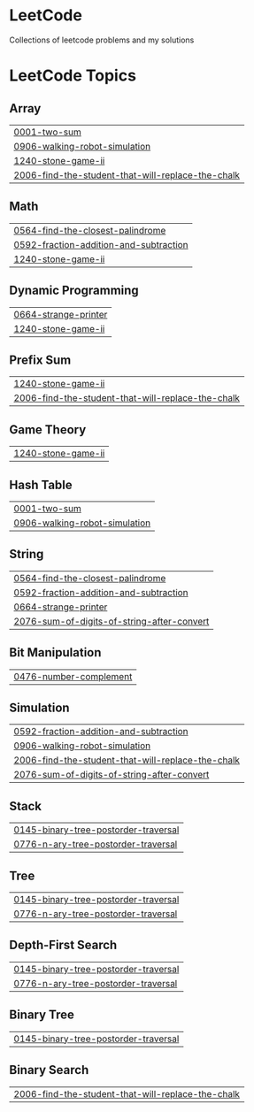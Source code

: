 # LeetCode
Collections of leetcode problems and my solutions

<!---LeetCode Topics Start-->
# LeetCode Topics
## Array
|  |
| ------- |
| [0001-two-sum](https://github.com/dinaiprahem/LeetCode/tree/master/0001-two-sum) |
| [0906-walking-robot-simulation](https://github.com/dinaiprahem/LeetCode/tree/master/0906-walking-robot-simulation) |
| [1240-stone-game-ii](https://github.com/dinaiprahem/LeetCode/tree/master/1240-stone-game-ii) |
| [2006-find-the-student-that-will-replace-the-chalk](https://github.com/dinaiprahem/LeetCode/tree/master/2006-find-the-student-that-will-replace-the-chalk) |
## Math
|  |
| ------- |
| [0564-find-the-closest-palindrome](https://github.com/dinaiprahem/LeetCode/tree/master/0564-find-the-closest-palindrome) |
| [0592-fraction-addition-and-subtraction](https://github.com/dinaiprahem/LeetCode/tree/master/0592-fraction-addition-and-subtraction) |
| [1240-stone-game-ii](https://github.com/dinaiprahem/LeetCode/tree/master/1240-stone-game-ii) |
## Dynamic Programming
|  |
| ------- |
| [0664-strange-printer](https://github.com/dinaiprahem/LeetCode/tree/master/0664-strange-printer) |
| [1240-stone-game-ii](https://github.com/dinaiprahem/LeetCode/tree/master/1240-stone-game-ii) |
## Prefix Sum
|  |
| ------- |
| [1240-stone-game-ii](https://github.com/dinaiprahem/LeetCode/tree/master/1240-stone-game-ii) |
| [2006-find-the-student-that-will-replace-the-chalk](https://github.com/dinaiprahem/LeetCode/tree/master/2006-find-the-student-that-will-replace-the-chalk) |
## Game Theory
|  |
| ------- |
| [1240-stone-game-ii](https://github.com/dinaiprahem/LeetCode/tree/master/1240-stone-game-ii) |
## Hash Table
|  |
| ------- |
| [0001-two-sum](https://github.com/dinaiprahem/LeetCode/tree/master/0001-two-sum) |
| [0906-walking-robot-simulation](https://github.com/dinaiprahem/LeetCode/tree/master/0906-walking-robot-simulation) |
## String
|  |
| ------- |
| [0564-find-the-closest-palindrome](https://github.com/dinaiprahem/LeetCode/tree/master/0564-find-the-closest-palindrome) |
| [0592-fraction-addition-and-subtraction](https://github.com/dinaiprahem/LeetCode/tree/master/0592-fraction-addition-and-subtraction) |
| [0664-strange-printer](https://github.com/dinaiprahem/LeetCode/tree/master/0664-strange-printer) |
| [2076-sum-of-digits-of-string-after-convert](https://github.com/dinaiprahem/LeetCode/tree/master/2076-sum-of-digits-of-string-after-convert) |
## Bit Manipulation
|  |
| ------- |
| [0476-number-complement](https://github.com/dinaiprahem/LeetCode/tree/master/0476-number-complement) |
## Simulation
|  |
| ------- |
| [0592-fraction-addition-and-subtraction](https://github.com/dinaiprahem/LeetCode/tree/master/0592-fraction-addition-and-subtraction) |
| [0906-walking-robot-simulation](https://github.com/dinaiprahem/LeetCode/tree/master/0906-walking-robot-simulation) |
| [2006-find-the-student-that-will-replace-the-chalk](https://github.com/dinaiprahem/LeetCode/tree/master/2006-find-the-student-that-will-replace-the-chalk) |
| [2076-sum-of-digits-of-string-after-convert](https://github.com/dinaiprahem/LeetCode/tree/master/2076-sum-of-digits-of-string-after-convert) |
## Stack
|  |
| ------- |
| [0145-binary-tree-postorder-traversal](https://github.com/dinaiprahem/LeetCode/tree/master/0145-binary-tree-postorder-traversal) |
| [0776-n-ary-tree-postorder-traversal](https://github.com/dinaiprahem/LeetCode/tree/master/0776-n-ary-tree-postorder-traversal) |
## Tree
|  |
| ------- |
| [0145-binary-tree-postorder-traversal](https://github.com/dinaiprahem/LeetCode/tree/master/0145-binary-tree-postorder-traversal) |
| [0776-n-ary-tree-postorder-traversal](https://github.com/dinaiprahem/LeetCode/tree/master/0776-n-ary-tree-postorder-traversal) |
## Depth-First Search
|  |
| ------- |
| [0145-binary-tree-postorder-traversal](https://github.com/dinaiprahem/LeetCode/tree/master/0145-binary-tree-postorder-traversal) |
| [0776-n-ary-tree-postorder-traversal](https://github.com/dinaiprahem/LeetCode/tree/master/0776-n-ary-tree-postorder-traversal) |
## Binary Tree
|  |
| ------- |
| [0145-binary-tree-postorder-traversal](https://github.com/dinaiprahem/LeetCode/tree/master/0145-binary-tree-postorder-traversal) |
## Binary Search
|  |
| ------- |
| [2006-find-the-student-that-will-replace-the-chalk](https://github.com/dinaiprahem/LeetCode/tree/master/2006-find-the-student-that-will-replace-the-chalk) |
<!---LeetCode Topics End-->
